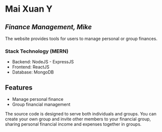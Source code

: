 # Mai Xuan Y
## _Finance Management, Mike_
The website provides tools for users to manage personal or group finances.
### Stack Technology (MERN)
- Backend: NodeJS - ExpressJS
- Frontend: ReactJS
- Database: MongoDB

## Features

- Manage personal finance
- Group financial management

The source code is designed to serve both individuals and groups. You can create your own group and invite other members to your financial group, sharing personal financial income and expenses together in groups.
